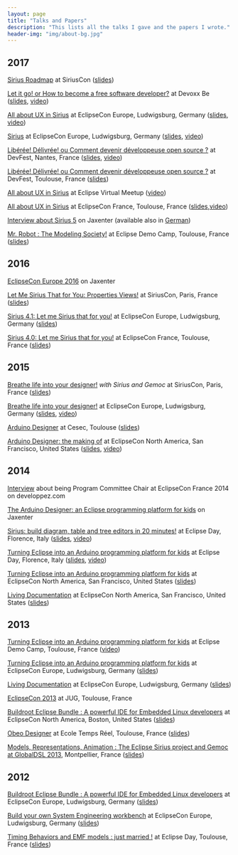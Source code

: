```yaml
---
layout: page
title: "Talks and Papers"
description: "This lists all the talks I gave and the papers I wrote."
header-img: "img/about-bg.jpg"
---
```

## 2017
[Sirius Roadmap](https://www.siriuscon.org/2017/#program) at SiriusCon ([slides](https://www.slideshare.net/melbats/siriuscon-2017-sirius-oadmap))

[Let it go! or How to become a free software developer?](https://cfp.devoxx.be/2017/talk/XQN-0215/Let_it_go!_or_How_to_become_a_free_software_developer%3F) at Devoxx Be ([slides](https://www.slideshare.net/melbats/devoxx-be-2017-let-it-go-or-how-to-become-a-free-software-developer), [video](https://www.youtube.com/channel/UCCBVCTuk6uJrN3iFV_3vurg))

[All about UX in Sirius](https://www.eclipsecon.org/france2017/session/all-about-ux-sirius) at EclipseCon Europe, Ludwigsburg, Germany ([slides](https://www.slideshare.net/melbats/eclipsecon-eu-2017-sirius-81187300), [video](https://www.youtube.com/watch?v=hLKd93xVi-k&list=PLy7t4z5SYNaSGuPFhGykvEalf5xyb9y5m&index=83))

[Sirius](https://www.eclipsecon.org/france2017/session/all-about-ux-sirius) at EclipseCon Europe, Ludwigsburg, Germany ([slides](https://www.slideshare.net/melbats/eclipsecon-eu-2017-sirius), [video](https://youtu.be/sZBxgNcbzs8?list=PLy7t4z5SYNaSGuPFhGykvEalf5xyb9y5m))

[Libérée! Délivrée! ou Comment devenir développeuse open source ?](https://devfest.gdgnantes.com/schedule/day1?sessionId=2061) at DevFest, Nantes, France ([slides](https://www.slideshare.net/melbats/devfest-2017-libre-dlivre-ou-comment-devenir-dveloppeuse-open-source), [video](https://youtu.be/kLIYcIGuFjo))

[Libérée! Délivrée! ou Comment devenir développeuse open source ?](https://2017.devfesttoulouse.fr/schedule/day1?sessionId=2125) at DevFest, Toulouse, France ([slides](https://www.slideshare.net/melbats/devfest-2017-libre-dlivre-ou-comment-devenir-dveloppeuse-open-source))

[All about UX in Sirius](https://www.eclipsecon.org/france2017/session/all-about-ux-sirius) at Eclipse Virtual Meetup ([video](https://www.youtube.com/watch?v=EkLkhuA40zw&feature=youtu.be))

[All about UX in Sirius](https://www.eclipsecon.org/france2017/session/all-about-ux-sirius) at EclipseCon France, Toulouse, France ([slides](https://www.slideshare.net/melbats/eclipsecon-france-2017-all-about-ux-in-sirius/),[video](https://youtu.be/6G4uPThR4Ms?list=PLy7t4z5SYNaTkH_YABYfyG11T4VIZA6JH))

[Interview about Sirius 5](https://jaxenter.com/eclipse-oxygen-sirius-interview-134128.html) on Jaxenter (available also in [German](https://jaxenter.de/eclipse-weekly-eclipse-sirius-eclipse-photon-bats-57450))

[Mr. Robot : The Modeling Society!](https://fr.slideshare.net/melbats/mr-robot-the-modeling-society) at Eclipse Demo Camp, Toulouse, France ([slides](https://fr.slideshare.net/melbats/mr-robot-the-modeling-society))

## 2016

[EclipseCon Europe 2016](https://jaxenter.de/eclipse-weekly-eclipsecon-special-2-48948) on Jaxenter

[Let Me Sirius That for You: Properties Views!](http://www.siriuscon.org/) at SiriusCon, Paris, France ([slides](https://fr.slideshare.net/melbats/siriuscon16-let-me-sirius-that-for-you-properties-views))

[Sirius 4.1: Let me Sirius that for you!](https://www.eclipsecon.org/eu2016/session/sirius-41-let-me-sirius-you) at EclipseCon Europe, Ludwigsburg, Germany ([slides](https://fr.slideshare.net/melbats/eclipsecon-europe-2016-sirius-41-let-me-sirius-that-for-you))

[Sirius 4.0: Let me Sirius that for you!](https://www.eclipsecon.org/france2016/session/sirius-40-let-me-sirius-you) at EclipseCon France, Toulouse, France ([slides](https://goo.gl/cSKCok))

## 2015

[Breathe life into your designer!](http://www.siriuscon.org/) _with Sirius and Gemoc_ at SiriusCon, Paris, France ([slides](https://fr.slideshare.net/melbats/siriuscon-2015-breathe-life-into-your-designer))

[Breathe life into your designer!](https://www.eclipsecon.org/europe2015/session/breathe-life-your-designer) at EclipseCon Europe, Ludwigsburg, Germany ([slides](https://fr.slideshare.net/melbats/eclipsecon-eu-2015-breathe-life-into-your-designer), [video](https://youtu.be/0J3NHL2Uuhs?list=PLy7t4z5SYNaR0yp9EQ9txQhO-JgCLJAga))

[Arduino Designer](https://cesec2015.sciencesconf.org/resource/page/id/5) at Cesec, Toulouse ([slides](https://fr.slideshare.net/melbats/cesec2015))

[Arduino Designer: the making of](https://www.eclipsecon.org/na2015/session/arduino-designer-making) at EclipseCon North America, San Francisco, United States ([slides](talks/EclipseConNA2015ArduinoDesignerTheMakingOf.pdf), [video](https://www.infoq.com/presentations/arduino-designer))

## 2014

[Interview](http://java.developpez.com/interview/eclipseconfrance2014/melanie-bats/) about being Program Committee Chair at EclipseCon France 2014 on developpez.com

[The Arduino Designer: an Eclipse programming platform for kids](https://jaxenter.com/the-arduino-designer-an-eclipse-programming-platform-for-kids-107851.html) on Jaxenter

[Sirius: build diagram, table and tree editors in 20 minutes!](http://www.rcp-vision.com/home-edf-2014/) at Eclipse Day, Florence, Italy ([slides](talks/EclipseDayFlorence2014Sirius/index.html), [video](https://www.youtube.com/watch?v=IsLXXyKzUjw&feature=player_embedded))

[Turning Eclipse into an Arduino programming platform for kids](http://www.rcp-vision.com/home-edf-2014/) at Eclipse Day, Florence, Italy ([slides](talks/EclipseDayFlorence2014Arduino/index.html), [video](https://youtu.be/KHKWQKXmtUE))

[Turning Eclipse into an Arduino programming platform for kids](http://eclipsecon.org/na2014/session/turning-eclipse-arduino-programming-platform-kids.html) at EclipseCon North America, San Francisco, United States ([slides](talks/EclipseConNA2014Arduino/index.html))

[Living Documentation](http://eclipsecon.org/na2014/session/living-documentation.html) at EclipseCon North America, San Francisco, United States ([slides](https://fr.slideshare.net/melbats/eclipsecon-eu-2013-living-documentation))

## 2013

[Turning Eclipse into an Arduino programming platform for kids](https://www.parleys.com/tutorial/eclipse-en-plateforme-de-programmation-arduino-pour-les-enfants) at Eclipse Demo Camp, Toulouse, France ([video](https://www.parleys.com/tutorial/eclipse-en-plateforme-de-programmation-arduino-pour-les-enfants))

[Turning Eclipse into an Arduino programming platform for kids](http://www.eclipsecon.org/europe2013/turning-eclipse-arduino-programming-platform-kids.html) at EclipseCon Europe, Ludwigsburg, Germany ([slides](https://fr.slideshare.net/melbats/econ-eu-2013siriusarduino))

[Living Documentation](http://www.eclipsecon.org/europe2013/living-documentation.html) at EclipseCon Europe, Ludwigsburg, Germany ([slides](https://fr.slideshare.net/melbats/eclipsecon-eu-2013-living-documentation))

[EclipseCon 2013](https://github.com/mbats/talks/tree/master/jug_16_05_13) at JUG, Toulouse, France

[Buildroot Eclipse Bundle : A powerful IDE for Embedded Linux developers](http://eclipsecon.org/2013/node/1330.html) at EclipseCon North America, Boston, United States ([slides](https://fr.slideshare.net/melbats/eclipse-con-us-2013-buildroot-eclipse-bundle-a-powerful-ide-for-embedded-linux-developers))

[Obeo Designer](https://www.irit.fr/ETR13/programme.html) at Ecole Temps Réel, Toulouse, France ([slides](https://fr.slideshare.net/melbats/etr2013-obeo-designersirius))

[Models, Representations, Animation : The Eclipse Sirius project and Gemoc at GlobalDSL 2013](https://www.irit.fr/PMDE2013/), Montpellier, France ([slides](https://fr.slideshare.net/melbats/globaldsl-2013-models-representations-animations-the-eclipse-sirius-project-and-gemoc))

## 2012

[Buildroot Eclipse Bundle : A powerful IDE for Embedded Linux developers](http://www.eclipsecon.org/europe2012/sessions/buildroot-eclipse-bundle-powerful-ide-embedded-linux-developers.html) at EclipseCon Europe, Ludwigsburg, Germany ([slides](https://fr.slideshare.net/melbats/eclipsecon-eu-2012-buildroot-eclipse-bundle-a-powerful-ide-for-embedded-linux-developers))

[Build your own System Engineering workbench](http://www.eclipsecon.org/europe2012/sessions/build-your-own-system-engineering-workbench.html) at EclipseCon Europe, Ludwigsburg, Germany ([slides](https://fr.slideshare.net/melbats/eclipsecon-eu-2012-build-your-own-system-engineering-workbench))

[Timing Behaviors and EMF models : just married !](http://www.eclipsedaytoulouse.com/en/sessions/#timing) at Eclipse Day, Toulouse, France ([slides](https://prezi.com/-hikmiw470vc/edt2012-timing-behaviors-and-emf-models-just-married/))